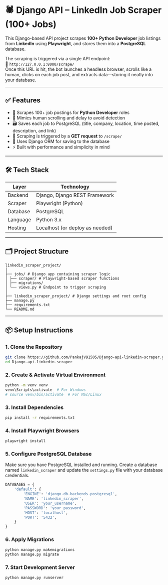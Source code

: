 # 🕷️ Django API – LinkedIn Job Scraper (100+ Jobs)

This Django-based API project scrapes **100+ Python Developer** job listings from **LinkedIn** using **Playwright**, and stores them into a **PostgreSQL** database.

The scraping is triggered via a single API endpoint:  
📡 `http://127.0.0.1:8000/scrape/`  
Once this URL is hit, the bot launches a headless browser, scrolls like a human, clicks on each job post, and extracts data—storing it neatly into your database.

---

## ✅ Features

- 🔎 Scrapes 100+ job postings for **Python Developer** roles
- 🧠 Mimics human scrolling and delay to avoid detection
- 🗃️ Saves each job to PostgreSQL (title, company, location, time posted, description, and link)
- 🧪 Scraping is triggered by a **GET request** to `/scrape/`
- 💾 Uses Django ORM for saving to the database
- ⚡ Built with performance and simplicity in mind

---

## 🛠️ Tech Stack

| Layer       | Technology                      |
|-------------|----------------------------------|
| Backend     | Django, Django REST Framework    |
| Scraper     | Playwright (Python)              |
| Database    | PostgreSQL                       |
| Language    | Python 3.x                       |
| Hosting     | Localhost (or deploy as needed)  |

---

## 🗂️ Project Structure

```
linkedin_scraper_project/
│
├── jobs/ # Django app containing scraper logic
│ ├── scraper/ # Playwright-based scraper functions
│ ├── migrations/
│ └── views.py # Endpoint to trigger scraping
│
├── linkedin_scraper_project/ # Django settings and root config
├── manage.py
├── requirements.txt
└── README.md
```


---

## 📦 Setup Instructions

### 1. Clone the Repository

```bash
git clone https://github.com/PankajV91505/Django-api-linkedin-scraper.git
cd Django-api-linkedin-scraper
```

### 2. Create & Activate Virtual Environment

```bash
python -m venv venv
venv\Scripts\activate  # For Windows
# source venv/bin/activate  # For Mac/Linux
```

### 3. Install Dependencies

```bash
pip install -r requirements.txt
```
### 4. Install Playwright Browsers

```bash
playwright install
```

### 5. Configure PostgreSQL Database
Make sure you have PostgreSQL installed and running. Create a database named `linkedin_scraper` and update the `settings.py` file with your database credentials.

```python
DATABASES = {
    'default': {
        'ENGINE': 'django.db.backends.postgresql',
        'NAME': 'linkedin_scraper',
        'USER': 'your_username',
        'PASSWORD': 'your_password',
        'HOST': 'localhost',
        'PORT': '5432',
    }
}
```

### 6. Apply Migrations

```bash 
python manage.py makemigrations
python manage.py migrate
``` 

### 7. Start Development Server

```bash
python manage.py runserver
```
